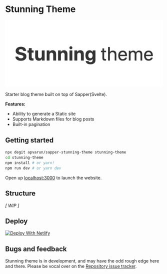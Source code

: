 # Stunning Theme

<center>

![Stunning Theme Logo](/static/logo.png)

</center>

Starter blog theme built on top of Sapper(Svelte).

**Features:**

- Ability to generate a Static site
- Supports Markdown files for blog posts
- Built-in pagination

## Getting started

```bash
npx degit apvarun/sapper-stunning-theme stunning-theme
cd stunning-theme
npm install # or yarn!
npm run dev # or yarn dev
```

Open up [localhost:3000](http://localhost:3000) to launch the website.

## Structure

_[ WIP ]_

## Deploy 

[![Deploy With Netlify](https://www.netlify.com/img/deploy/button.svg)](https://app.netlify.com/start/deploy?repository=https://github.com/apvarun/sapper-stunning-theme)

## Bugs and feedback

Stunning theme is in development, and may have the odd rough edge here and there. Please be vocal over on the [Repository issue tracker](https://github.com/apvarun/sapper-stunning-theme/issues).
